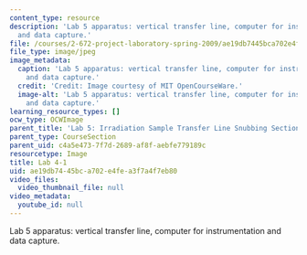 ```yaml
---
content_type: resource
description: 'Lab 5 apparatus: vertical transfer line, computer for instrumentation
  and data capture.'
file: /courses/2-672-project-laboratory-spring-2009/ae19db7445bca702e4fea3f7a4f7eb80_lab4-1.jpg
file_type: image/jpeg
image_metadata:
  caption: 'Lab 5 apparatus: vertical transfer line, computer for instrumentation
    and data capture.'
  credit: 'Credit: Image courtesy of MIT OpenCourseWare.'
  image-alt: 'Lab 5 apparatus: vertical transfer line, computer for instrumentation
    and data capture.'
learning_resource_types: []
ocw_type: OCWImage
parent_title: 'Lab 5: Irradiation Sample Transfer Line Snubbing Section Behavior'
parent_type: CourseSection
parent_uid: c4a5e473-7f7d-2689-af8f-aebfe779189c
resourcetype: Image
title: Lab 4-1
uid: ae19db74-45bc-a702-e4fe-a3f7a4f7eb80
video_files:
  video_thumbnail_file: null
video_metadata:
  youtube_id: null
---
```

Lab 5 apparatus: vertical transfer line, computer for instrumentation and data capture.

